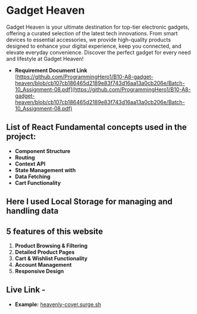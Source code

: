 # Gadget Heaven

Gadget Heaven is your ultimate destination for top-tier electronic gadgets, offering a curated selection of the latest tech innovations. From smart devices to essential accessories, we provide high-quality products designed to enhance your digital experience, keep you connected, and elevate everyday convenience. Discover the perfect gadget for every need and lifestyle at Gadget Heaven!

- **Requirement Document Link** [https://github.com/ProgrammingHero1/B10-A8-gadget-heaven/blob/cb107cb186465d2189e83f743d16aa13a0cb206e/Batch-10_Assignment-08.pdf](https://github.com/ProgrammingHero1/B10-A8-gadget-heaven/blob/cb107cb186465d2189e83f743d16aa13a0cb206e/Batch-10_Assignment-08.pdf)

## List of React Fundamental concepts used in the project:

- **Component Structure**
- **Routing**
- **Context API**
- **State Management with**
- **Data Fetching**
- **Cart Functionality**

## Here I used Local Storage for managing and handling data

## 5 features of this website

1. **Product Browsing & Filtering**
2. **Detailed Product Pages**
3. **Cart & Wishlist Functionality**
4. **Account Management**
5. **Responsive Design**

## Live Link -

- **Example:** [heavenly-cover.surge.sh](heavenly-cover.surge.sh)
